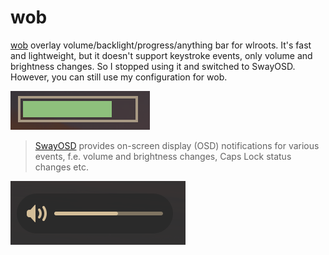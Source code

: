 # wob

[wob](https://github.com/francma/wob) overlay volume/backlight/progress/anything
bar for wlroots. It's fast and lightweight, but it doesn't support keystroke
events, only volume and brightness changes. So I stopped using it and switched
to SwayOSD. However, you can still use my configuration for wob.

![wob](wob.png "wob")

> [SwayOSD](https://github.com/ErikReider/SwayOSD) provides on-screen display (OSD)
  notifications for various events, f.e. volume and brightness changes, Caps Lock
  status changes etc.

![swayosd](swayosd.png "SwayOSD")
